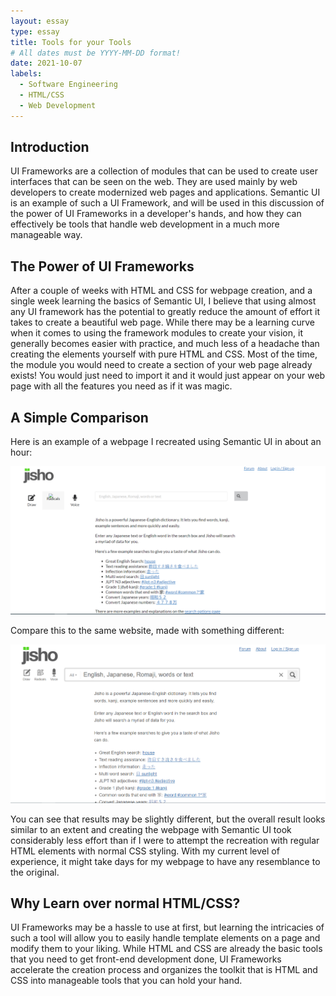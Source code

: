 ```yaml
---
layout: essay
type: essay
title: Tools for your Tools
# All dates must be YYYY-MM-DD format!
date: 2021-10-07
labels:
  - Software Engineering
  - HTML/CSS
  - Web Development
---
```


## Introduction

UI Frameworks are a collection of modules that can be used to create user interfaces that can be seen on the web. They are used mainly by web developers to create modernized web pages and applications. Semantic UI is an example of such a UI Framework, and will be used in this discussion of the power of UI Frameworks in a developer's hands, and how they can effectively be tools that handle web development in a much more manageable way. 

## The Power of UI Frameworks

After a couple of weeks with HTML and CSS for webpage creation, and a single week learning the basics of Semantic UI, I believe that using almost any UI framework has the potential to greatly reduce the amount of effort it takes to create a beautiful web page. While there may be a learning curve when it comes to using the framework modules to create your vision, it generally becomes easier with practice, and much less of a headache than creating the elements yourself with pure HTML and CSS. Most of the time, the module you would need to create a section of your web page already exists! You would just need to import it and it would just appear on your web page with all the features you need as if it was magic. 

## A Simple Comparison

Here is an example of a webpage I recreated using Semantic UI in about an hour: 

<img class="ui medium left floated image" src="../images/semanticUI.png">

Compare this to the same website, made with something different:

<img class="ui medium left floated image" src="../images/nosemanticUI.png">

You can see that results may be slightly different, but the overall result looks similar to an extent and creating the webpage with Semantic UI took considerably less effort than if I were to attempt the recreation with regular HTML elements with normal CSS styling. With my current level of experience, it might take days for my webpage to have any resemblance to the original. 

## Why Learn over normal HTML/CSS?

UI Frameworks may be a hassle to use at first, but learning the intricacies of such a tool will allow you to easily handle template elements on a page and modify them to your liking. While HTML and CSS are already the basic tools that you need to get front-end development done, UI Frameworks accelerate the creation process and organizes the toolkit that is HTML and CSS into manageable tools that you can hold your hand. 
